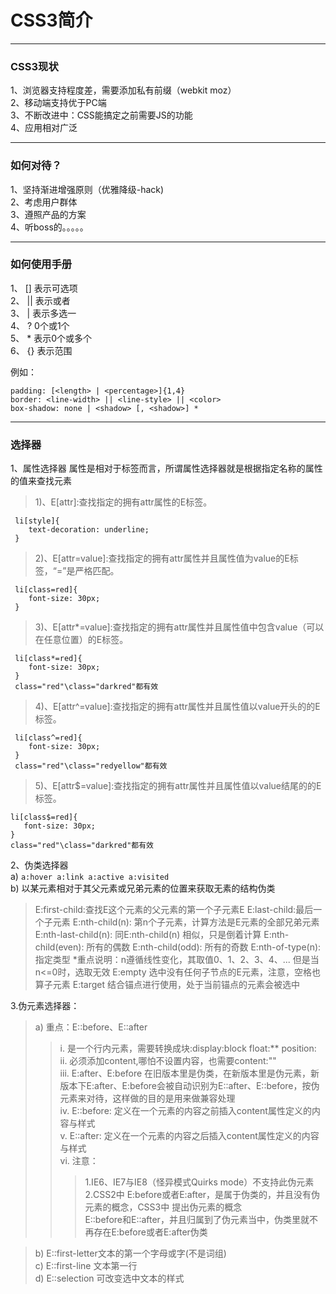 # CSS3简介
- - -
### CSS3现状
 1、浏览器支持程度差，需要添加私有前缀（webkit moz）  
 2、移动端支持优于PC端  
 3、不断改进中：CSS能搞定之前需要JS的功能  
 4、应用相对广泛  
- - -
### 如何对待？
 1、坚持渐进增强原则（优雅降级-hack)  
 2、考虑用户群体  
 3、遵照产品的方案  
 4、听boss的。。。。。  
- - -
### 如何使用手册
 1、 [] 表示可选项  
 2、 || 表示或者  
 3、 |  表示多选一  
 4、 ?  0个或1个  
 5、 *  表示0个或多个  
 6、 {} 表示范围  

例如：
```
padding: [<length> | <percentage>]{1,4} 
border: <line-width> || <line-style> || <color>
box-shadow: none | <shadow> [, <shadow>] * 
```
- - -
### 选择器
 1、属性选择器
 属性是相对于标签而言，所谓属性选择器就是根据指定名称的属性的值来查找元素
>1)、E[attr]:查找指定的拥有attr属性的E标签。
```
 li[style]{
 	text-decoration: underline;
 }
 ```
>2)、E[attr=value]:查找指定的拥有attr属性并且属性值为value的E标签，“=”是严格匹配。
```
 li[class=red]{
 	font-size: 30px;
 }
 ```
>3)、E[attr\*=value]:查找指定的拥有attr属性并且属性值中包含value（可以在任意位置）的E标签。
```
 li[class*=red]{
 	font-size: 30px;
 }
 class="red"\class="darkred"都有效
 ```
>4)、E[attr\^=value]:查找指定的拥有attr属性并且属性值以value开头的的E标签。
```
 li[class^=red]{
 	font-size: 30px;
 }
 class="red"\class="redyellow"都有效
```
>5)、E[attr\$=value]:查找指定的拥有attr属性并且属性值以value结尾的的E标签。
 ```
 li[class$=red]{
 	font-size: 30px;
 }
 class="red"\class="darkred"都有效
 ```  

 2、伪类选择器  
 a) `a:hover a:link a:active a:visited`  
 b) 以某元素相对于其父元素或兄弟元素的位置来获取无素的结构伪类  
> E:first-child:查找E这个元素的父元素的第一个子元素E
> E:last-child:最后一个子元素
> E:nth-child(n): 第n个子元素，计算方法是E元素的全部兄弟元素
> E:nth-last-child(n): 同E:nth-child(n) 相似，只是倒着计算
> E:nth-child(even): 所有的偶数
> E:nth-child(odd): 所有的奇数
> E:nth-of-type(n):指定类型
> \*重点说明：n遵循线性变化，其取值0、1、2、3、4、... 但是当n<=0时，选取无效
> E:empty 选中没有任何子节点的E元素，注意，空格也算子元素
> E:target 结合锚点进行使用，处于当前锚点的元素会被选中

 3.伪元素选择器：  

> a)	重点：E::before、E::after  
>> i.	是一个行内元素，需要转换成块:display:block   float:**  position:  
>> ii.	必须添加content,哪怕不设置内容，也需要content:""   
>> iii.	E:after、E:before   在旧版本里是伪类，在新版本里是伪元素，新版本下E:after、E:before会被自动识别为E::after、E::before，按伪元素来对待，这样做的目的是用来做兼容处理  
>> iv.	E::before: 定义在一个元素的内容之前插入content属性定义的内容与样式  
>> v.	E::after: 定义在一个元素的内容之后插入content属性定义的内容与样式  
>> vi.	注意：
>>> 1.IE6、IE7与IE8（怪异模式Quirks mode）不支持此伪元素  
>>> 2.CSS2中 E:before或者E:after，是属于伪类的，并且没有伪元素的概念，CSS3中 提出伪元素的概念    
E::before和E::after，并且归属到了伪元素当中，伪类里就不再存在E:before或者E:after伪类  

> b)	E::first-letter文本的第一个字母或字(不是词组)  
> c)	E::first-line 文本第一行  
> d)	E::selection 可改变选中文本的样式  
